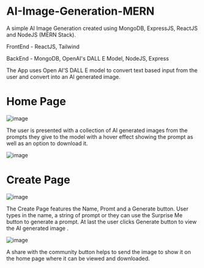 # AI-Image-Generation-MERN

A simple AI Image Generation created using MongoDB, ExpressJS, ReactJS and NodeJS (MERN Stack).

FrontEnd - ReactJS, Tailwind

BackEnd - MongoDB, OpenAI's DALL E Model, NodeJS, Express


The App uses Open AI'S DALL E model to convert text based input from the user and convert into an AI generated image.

# Home Page

![image](https://github.com/adityas1731/AI-Image-Generation-MERN/assets/91349180/c3269bab-6514-4a18-a9a4-33394f7c98ff)

The user is presented with a collection of AI generated images from the prompts they give to the model with a hover effect showing the prompt as well as an option to download it.

![image](https://github.com/adityas1731/AI-Image-Generation-MERN/assets/91349180/a8d2dff1-0fd3-4eef-99e1-dad52fc0075f)


# Create Page

![image](https://github.com/adityas1731/AI-Image-Generation-MERN/assets/91349180/e613a48e-36dd-4479-a506-7a7b470982ac)


The Create Page features the Name, Promt and a Generate button.
User types in the name, a string of prompt or they can use the Surprise Me button to generate a prompt.
At last the user clicks Generate button to view the AI generated image .

![image](https://github.com/adityas1731/AI-Image-Generation-MERN/assets/91349180/2da42c65-a180-42e5-bd7f-c9384c358c59)

A share with the community button helps to send the image to show it on the home page where it can be viewed and downloaded.
